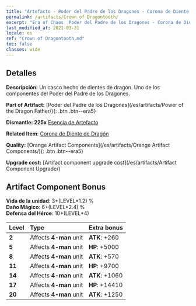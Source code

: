 ```yaml
---
title: "Artefacto - Poder del Padre de los Dragones - Corona de Diente de Dragón"
permalink: /artifacts/Crown of Dragontooth/
excerpt: "Era of Chaos  Poder del Padre de los Dragones - Corona de Diente de Dragón. Un casco hecho de dientes de dragón. Uno de los componentes del Poder del Padre de los Dragones."
last_modified_at: 2021-03-31
locale: es
ref: "Crown of Dragontooth.md"
toc: false
classes: wide
---
```




## Detalles

 **Descripción:** Un casco hecho de dientes de dragón. Uno de los componentes del Poder del Padre de los Dragones.

 **Part of Artifact:** [Poder del Padre de los Dragones](/es/artifacts/Power of the Dragon Father/){: .btn .btn--era5}

 **Dismantle: 225x** [Esencia de Artefacto](/es/Items/con_905/)

 **Related Item**: [Corona de Diente de Dragón](/es/Items/art_147/)

 **Quality:** [Orange Artifact Components](/es/artifacts/Orange Artifact Components/){: .btn .btn--era5}

 **Upgrade cost:** [Artifact component upgrade cost](/es/artifacts/Artifact Component Upgrade/)

## Artifact Component Bonus

  **Vida de la unidad**: 3+(LEVEL\*1.2) %<br/>**Daño Mágico**: 6+(LEVEL\*2.4) %<br/>**Defensa del Héroe**: 10+(LEVEL\*4)

  |  Level  | Type |    Extra bonus  | 
  |:--------|:-----|:----------------| 
  | **2** | Affects **4-man** unit | **ATK**: +260 | 
  | **5** | Affects **4-man** unit | **HP**: +5000 | 
  | **8** | Affects **4-man** unit | **ATK**: +570 | 
  | **11** | Affects **4-man** unit | **HP**: +9700 | 
  | **14** | Affects **4-man** unit | **ATK**: +1060 | 
  | **17** | Affects **4-man** unit | **HP**: +14410 | 
  | **20** | Affects **4-man** unit | **ATK**: +1250 | 
